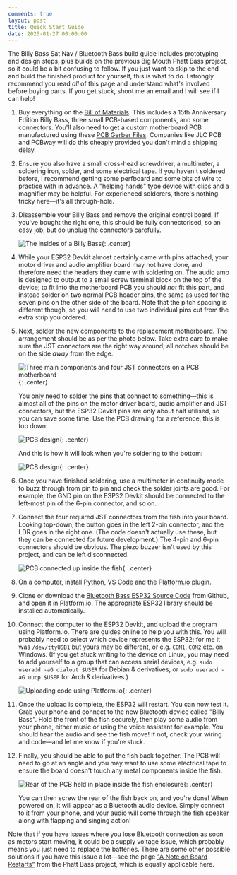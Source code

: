 ```yaml
---
comments: true
layout: post
title: Quick Start Guide
date: 2025-01-27 00:00:00
---
```


The Billy Bass Sat Nav / Bluetooth Bass build guide includes prototyping and design steps, plus builds on the previous Big Mouth Phatt Bass project, so it could be a bit confusing to follow. If you just want to skip to the end and build the finished product for yourself, this is what to do. I strongly recommend you read *all* of this page and understand what's involved before buying parts. If you get stuck, shoot me an email and I will see if I can help!

1. Buy everything on the [Bill of Materials](/projects/bluetooth-bass/bill-of-materials). This includes a 15th Anniversary Edition Billy Bass, three small PCB-based components, and some connectors. You'll also need to get a custom motherboard PCB manufactured using these [PCB Gerber Files](/files/projects/bluetooth-bass/luetooth-bass-gerbers.zip). Companies like JLC PCB and PCBway will do this cheaply provided you don't mind a shipping delay.
2. Ensure you also have a small cross-head screwdriver, a multimeter, a soldering iron, solder, and some electrical tape. If you haven't soldered before, I recommend getting some perfboard and some bits of wire to practice with in advance. A "helping hands" type device with clips and a magnifier may be helpful. For experienced solderers, there's nothing tricky here&mdash;it's all through-hole.
3. Disassemble your Billy Bass and remove the original control board. If you've bought the right one, this should be fully connectorised, so an easy job, but do unplug the connectors carefully.

    ![The insides of a Billy Bass](/img/projects/big-mouth-phatt-bass/1.jpg){: .center}
    <br/>

4. While your ESP32 Devkit almost certainly came with pins attached, your motor driver and audio amplifier board may not have done, and therefore need the headers they came with soldering on. The audio amp is designed to output to a small screw terminal block on the top of the device; to fit into the motherboard PCB you should *not* fit this part, and instead solder on two normal PCB header pins, the same as used for the seven pins on the other side of the board. Note that the pitch spacing is different though, so you will need to use two individual pins cut from the extra strip you ordered.

5. Next, solder the new components to the replacement motherboard. The arrangement should be as per the photo below. Take extra care to make sure the JST connectors are the right way around; all notches should be on the side *away* from the edge.

    ![Three main components and four JST connectors on a PCB motherboard](/img/projects/bluetooth-bass/pcb-complete.jpg){: .center}
    <br/>

    You only need to solder the pins that connect to something&mdash;this is almost all of the pins on the motor driver board, audio amplifier and JST connectors, but the ESP32 Devkit pins are only about half utilised, so you can save some time. Use the PCB drawing for a reference, this is top down:

    ![PCB design](/img/projects/bluetooth-bass/pcb-top.png){: .center}

    And this is how it will look when you're soldering to the bottom:

    ![PCB design](/img/projects/bluetooth-bass/pcb-bottom.png){: .center}
    <br/>

6. Once you have finished soldering, use a multimeter in continuity mode to buzz through from pin to pin and check the solder joints are good. For example, the GND pin on the ESP32 Devkit should be connected to the left-most pin of the 6-pin connector, and so on.
7. Connect the four required JST connectors from the fish into your board. Looking top-down, the button goes in the left 2-pin connector, and the LDR goes in the right one. (The code doesn't actually use these, but they can be connected for future development.) The 4-pin and 6-pin connectors should be obvious. The piezo buzzer isn't used by this project, and can be left disconnected.

    ![PCB connected up inside the fish](/img/projects/bluetooth-bass/pcb-in-fish.jpg){: .center}
    <br/>

8. On a computer, install [Python](https://www.python.org/), [VS Code](https://code.visualstudio.com/) and the [Platform.io](https://platformio.org/) plugin.
9. Clone or download the [Bluetooth Bass ESP32 Source Code](https://github.com/ianrenton/bluetooth-bass) from Github, and open it in Platform.io. The appropriate ESP32 library should be installed automatically.
10. Connect the computer to the ESP32 Devkit, and upload the program using Platform.io. There are guides online to help you with this. You will probably need to select which device represents the ESP32; for me it was `/dev/ttyUSB1` but yours may be different, or e.g. `COM1`, `COM2` etc. on Windows. (If you get stuck writing to the device on Linux, you may need to add yourself to a group that can access serial devices, e.g. `sudo useradd -aG dialout $USER` for Debian & derivatives, or `sudo useradd -aG uucp $USER` for Arch & derivatives.)

    ![Uploading code using Platform.io](/img/projects/bluetooth-bass/vscode.png){: .center}
    <br/>

11. Once the upload is complete, the ESP32 will restart. You can now test it. Grab your phone and connect to the new Bluetooth device called "Billy Bass". Hold the front of the fish securely, then play some audio from your phone, either music or using the voice assistant for example. You should hear the audio and see the fish move! If not, check your wiring and code&mdash;and let me know if you're stuck.
12. Finally, you should be able to put the fish back together. The PCB will need to go at an angle and you may want to use some electrical tape to ensure the board doesn't touch any metal components inside the fish.

    ![Rear of the PCB held in place inside the fish enclosure](/img/projects/big-mouth-phatt-bass/26.jpg){: .center}
    <br/>

    You can then screw the rear of the fish back on, and you're done! When powered on, it will appear as a Bluetooth audio device. Simply connect to it from your phone, and your audio will come through the fish speaker along with flapping and singing action!

Note that if you have issues where you lose Bluetooth connection as soon as motors start moving, it could be a supply voltage issue, which probably means you just need to replace the batteries. There are some other possible solutions if you have this issue a lot&mdash;see the page ["A Note on Board Restarts"](/projects/big-mouth-phatt-bass/a-note-on-board-restarts) from the Phatt Bass project, which is equally applicable here.